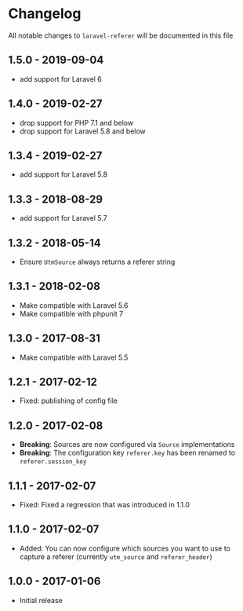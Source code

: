 # Changelog

All notable changes to `laravel-referer` will be documented in this file

## 1.5.0 - 2019-09-04

- add support for Laravel 6

## 1.4.0 - 2019-02-27

- drop support for PHP 7.1 and below
- drop support for Laravel 5.8 and below

## 1.3.4 - 2019-02-27

- add support for Laravel 5.8

## 1.3.3 - 2018-08-29

- add support for Laravel 5.7

## 1.3.2 - 2018-05-14
- Ensure `UtmSource` always returns a referer string

## 1.3.1 - 2018-02-08
- Make compatible with Laravel 5.6
- Make compatible with phpunit 7

## 1.3.0 - 2017-08-31
- Make compatible with Laravel 5.5

## 1.2.1 - 2017-02-12
- Fixed: publishing of config file

## 1.2.0 - 2017-02-08
- **Breaking**: Sources are now configured via `Source` implementations
- **Breaking**: The configuration key `referer.key` has been renamed to `referer.session_key`

## 1.1.1 - 2017-02-07
- Fixed: Fixed a regression that was introduced in 1.1.0

## 1.1.0 - 2017-02-07
- Added: You can now configure which sources you want to use to capture a referer (currently `utm_source` and `referer_header`)

## 1.0.0 - 2017-01-06
- Initial release
